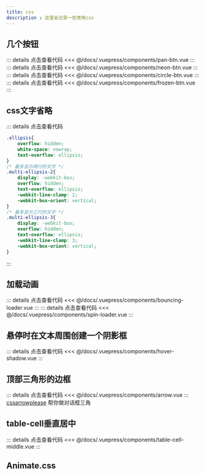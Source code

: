```yaml
---
title: css
description : 这里会记录一些常用css
---
```

## 几个按钮
<pan-btn />
::: details 点击查看代码
<<< @/docs/.vuepress/components/pan-btn.vue
:::

<neon-btn />
::: details 点击查看代码
<<< @/docs/.vuepress/components/neon-btn.vue
:::

<circle-btn />
::: details 点击查看代码
<<< @/docs/.vuepress/components/circle-btn.vue
:::

<frozen-btn />
::: details 点击查看代码
<<< @/docs/.vuepress/components/frozen-btn.vue
:::

## css文字省略
::: details 点击查看代码
``` css
.ellipsis{
    overflow: hidden;
    white-space: nowrap;
    text-overflow: ellipsis;
}
/* 最多显示两行的文字 */
.multi-ellipsis-2{
    display: -webkit-box;
    overflow: hidden;
    text-overflow: ellipsis;
    -webkit-line-clamp: 2;
    -webkit-box-orient: vertical;
}
/* 最多显示三行的文字 */
.multi-ellipsis-3{
    display: -webkit-box;
    overflow: hidden;
    text-overflow: ellipsis;
    -webkit-line-clamp: 3;
    -webkit-box-orient: vertical;
}
```
:::
## 加载动画
<bouncing-loader/>
::: details 点击查看代码
<<< @/docs/.vuepress/components/bouncing-loader.vue
:::

<spin-loader />
::: details 点击查看代码
<<< @/docs/.vuepress/components/spin-loader.vue
:::

## 悬停时在文本周围创建一个阴影框
<hover-shadow/>

::: details 点击查看代码
<<< @/docs/.vuepress/components/hover-shadow.vue
:::

## 顶部三角形的边框
<arrow/>

::: details 点击查看代码
<<< @/docs/.vuepress/components/arrow.vue
:::
[cssarrowplease](http://www.cssarrowplease.com/) 帮你做对话框三角

## table-cell垂直居中
<table-cell-middle/>

::: details 点击查看代码
<<< @/docs/.vuepress/components/table-cell-middle.vue
:::

## Animate.css
<Animate-demo/>